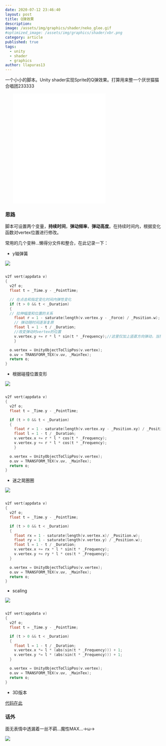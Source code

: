 ```yaml
---
date: 2020-07-12 23:46:40
layout: post
title: Q弹效果
description: 
image: /assets/img/graphics/shader/neko_glee.gif
#optimized_image: /assets/img/graphics/shader/xbr.png
category: article
published: true
tags:
  - unity
  - shader
  - graphics
author: llapuras13
---
```


一个小小的脚本。Unity shader实现Sprite的Q弹效果。打算用来整一个厌世猫猫合唱团233333

<div>
<iframe style="padding:0 5%" src="//player.bilibili.com/player.html?aid=753769314&bvid=BV1ck4y1B7vk&cid=212913928&page=1" height="355px" scrolling="no" border="0" frameborder="no" framespacing="0" allowfullscreen="true"> </iframe>
</div>

### 思路

脚本可设置两个变量，**持续时间**，**弹动频率**，**弹动高度**。在持续时间内，根据变化函数对vertex位置进行修改。

常用的几个变种...懒得分文件和整合，在此记录一下：

- y轴弹簧

![](/assets/img/graphics/shader/spring001.gif)

```cpp

v2f vert(appdata v)
{
  v2f o;
  float t = _Time.y - _PointTime;

  // 在点击和指定变化时间内弹性变化
  if (t > 0 && t < _Duration)
  {
  // 拉伸幅度和位置的关系
    float r = 1 - saturate(length(v.vertex.y - _Force) / _Position.w);
    // 弹动随时间逐渐复原
    float l = 1 - t / _Duration;
    //改变弹动时vertex的位置
    v.vertex.y += r * l * sin(t * _Frequency);//这里仅加上竖直方向弹动，当然也可以改改改成其他形式的弹动
    }

  o.vertex = UnityObjectToClipPos(v.vertex);
  o.uv = TRANSFORM_TEX(v.uv, _MainTex);
  return o;
}

```

- 根据碰撞位置变形

![](/assets/img/graphics/shader/spring002.gif)

```cpp

v2f vert(appdata v)
{
  v2f o;
  float t = _Time.y - _PointTime;

  if (t > 0 && t < _Duration)
  {
    float r = 1 - saturate(length(v.vertex.xy - _Position.xy) / _Position.w);
    float l = 1 - t / _Duration;
    v.vertex.x += r * l * cos(t * _Frequency);
    v.vertex.y += r * l * cos(t * _Frequency);
    }

  o.vertex = UnityObjectToClipPos(v.vertex);
  o.uv = TRANSFORM_TEX(v.uv, _MainTex);
  return o;
}
```

- 迷之晃圈圈

![](/assets/img/graphics/shader/spring003.gif)

```cpp

v2f vert(appdata v)
{
  v2f o;
  float t = _Time.y - _PointTime;

  if (t > 0 && t < _Duration)
  {
    float rx = 1 - saturate(length(v.vertex.x)/ _Position.w);
    float ry = 1 - saturate(length(v.vertex.y) / _Position.w);                   
    float l = 1 - t / _Duration;
    v.vertex.x += rx * l * sin(t * _Frequency);
    v.vertex.y += ry * l * cos(t * _Frequency);
  }

  o.vertex = UnityObjectToClipPos(v.vertex);
  o.uv = TRANSFORM_TEX(v.uv, _MainTex);
  return o;
}

```

- scaling

![](/assets/img/graphics/shader/spring004.gif)

```cpp

v2f vert(appdata v)
{
  v2f o;
  float t = _Time.y - _PointTime;

  if (t > 0 && t < _Duration)
  {
    float l = 1 - t / _Duration;
    v.vertex.x *= l * (abs(sin(t * _Frequency))) + 1;
    v.vertex.y *= l * (abs(sin(t * _Frequency))) + 1;
  }

  o.vertex = UnityObjectToClipPos(v.vertex);
  o.uv = TRANSFORM_TEX(v.uv, _MainTex);
  return o;
}
```

- 3D版本




[代码在此](https://github.com/llapuras/ShaderLib/tree/master/Qspring)

### 话外

面无表情中透漏着一丝不羁...魔性MAX...→ω→

![](/assets/img/graphics/shader/nekochan.png)
